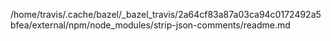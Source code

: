 /home/travis/.cache/bazel/_bazel_travis/2a64cf83a87a03ca94c0172492a5bfea/external/npm/node_modules/strip-json-comments/readme.md